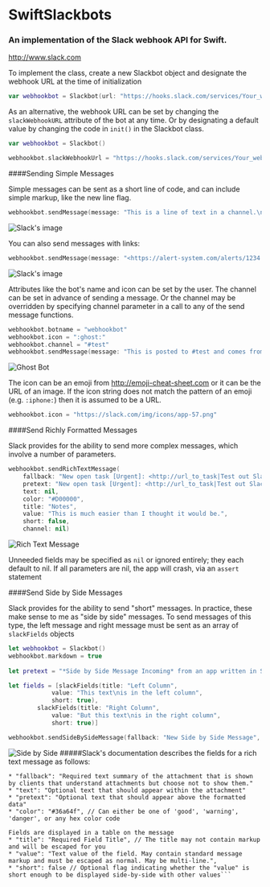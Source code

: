 # SwiftSlackbots
### An implementation of the Slack webhook API for Swift.
http://www.slack.com



To implement the class, create a new Slackbot object and designate the webhook URL at the time of initialization

```swift
var webhookbot = Slackbot(url: "https://hooks.slack.com/services/Your_webhook_address")
```


As an alternative, the webhook URL can be set by changing the ```slackWebhookURL``` attribute of the bot at any time. Or by designating a default value by changing the code in ```init()``` in the Slackbot class.

```swift
var webhookbot = Slackbot()

webhookbot.slackWebhookUrl = "https://hooks.slack.com/services/Your_webhook_address"
```




####Sending Simple Messages

Simple messages can be sent as a short line of code, and can include simple markup, like the new line flag.

```swift
webhookbot.sendMessage(message: "This is a line of text in a channel.\nAnd this is another line of text.")
```
![Slack's image](https://api.slack.com/img/api/incoming_simple.png)

You can also send messages with links:

```swift
webhookbot.sendMessage(message: "<https://alert-system.com/alerts/1234|Click here> for details!")
```
![Slack's image](https://api.slack.com/img/api/incoming_link.png)

Attributes like the bot's name and icon can be set by the user. The channel can be set in advance of sending a message. Or the channel may be overridden by specifying channel parameter in a call to any of the send message functions.

```swift
webhookbot.botname = "webhookbot"
webhookbot.icon = ":ghost:"
webhookbot.channel = "#test"
webhookbot.sendMessage(message: "This is posted to #test and comes from a bot named webhookbot.")
```
![Ghost Bot](https://cloud.githubusercontent.com/assets/9792756/11025238/ba81a536-8666-11e5-8beb-daa2dd81611a.png)


The icon can be an emoji from http://emoji-cheat-sheet.com or it can be the URL of an image. If the icon string does not match the pattern of an emoji (e.g. ```:iphone:```) then it is assumed to be a URL.

```swift
webhookbot.icon = "https://slack.com/img/icons/app-57.png"
```




####Send Richly Formatted Messages

Slack provides for the ability to send more complex messages, which involve a number of parameters.

```swift
webhookbot.sendRichTextMessage(
	fallback: "New open task [Urgent]: <http://url_to_task|Test out Slack message attachments>",
	pretext: "New open task [Urgent]: <http://url_to_task|Test out Slack message attachments>",
	text: nil,
	color: "#D00000",
	title: "Notes",
	value: "This is much easier than I thought it would be.",
	short: false,
	channel: nil)
```
![Rich Text Message](https://cloud.githubusercontent.com/assets/9792756/11025240/ba8c1dc2-8666-11e5-96c0-a8dbb6b62344.png)

Unneeded fields may be specified as ```nil``` or ignored entirely; they each default to nil. If all parameters are nil, the app will crash, via an ```assert``` statement

####Send Side by Side Messages

Slack provides for the ability to send "short" messages. In practice, these make sense to me as "side by side" messages. To send messages of this type, the left message and right message must be sent as an array of ```slackFields``` objects

```swift
let webhookbot = Slackbot()
webhookbot.markdown = true
      
let pretext = "*Side by Side Message Incoming* from an app written in Swift"

let fields = [slackFields(title: "Left Column", 
			value: "This text\nis in the left column", 
			short: true), 
		slackFields(title: "Right Column", 
			value: "But this text\nis in the right column", 
			short: true)]

webhookbot.sendSideBySideMessage(fallback: "New Side by Side Message", pretext: pretext, fields: fields)
```
![Side by Side](https://cloud.githubusercontent.com/assets/9792756/11025239/ba898918-8666-11e5-8329-cd0e8a19f6a7.png)
#####Slack's documentation describes the fields for a rich text message as follows:

```
* "fallback": "Required text summary of the attachment that is shown by clients that understand attachments but choose not to show them."
* "text": "Optional text that should appear within the attachment"
* "pretext": "Optional text that should appear above the formatted data"
* "color": "#36a64f", // Can either be one of 'good', 'warning', 'danger', or any hex color code
  
Fields are displayed in a table on the message
* "title": "Required Field Title", // The title may not contain markup and will be escaped for you
* "value": "Text value of the field. May contain standard message markup and must be escaped as normal. May be multi-line.",
* "short": false // Optional flag indicating whether the "value" is short enough to be displayed side-by-side with other values```
